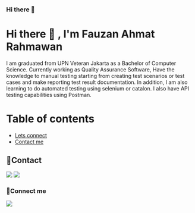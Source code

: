 ### Hi there 👋

<!--
**FauzanAhmatRahmawan/FauzanAhmatRahmawan** is a ✨ _special_ ✨ repository because its `README.md` (this file) appears on your GitHub profile.

Here are some ideas to get you started:

- 🔭 I’m currently working on ...
- 🌱 I’m currently learning ...
- 👯 I’m looking to collaborate on ...
- 🤔 I’m looking for help with ...
- 💬 Ask me about ...
- 📫 How to reach me: ...
- 😄 Pronouns: ...
- ⚡ Fun fact: ...
-->
# Hi there 👋 , I'm Fauzan Ahmat Rahmawan
I am graduated from UPN Veteran Jakarta as a Bachelor of Computer Science. Currently working as Quality Assurance Software, Have the knowledge to manual testing starting from creating test scenarios or test cases and make reporting test result documentation. In addition, I am also learning to do automated testing using selenium or catalon. I also have API testing capabilities using Postman.
# Table of contents
<!--ts-->
   * [Lets connect](#lets-connect)
   * [Contact me](#contact-me)
<!--te-->

## 🔗Contact
<p>
    <a href="https://www.linkedin.com/in/fauzanahmatr/" target="blank"><img src="https://img.shields.io/badge/-linkedin-181717?style=for-the-badge&logo=linkedin" /></a>
     <a href="https://www.instagram.com/fauzan_rahmawan/" target="blank"><img src="https://img.shields.io/badge/-instagram-181717?style=for-the-badge&logo=instagram" /></a>
</p>


### 📝Connect me
<p>
    <a href="mailto: fauzanrahmawan81@gmail.com" target="blank"><img src="https://img.shields.io/badge/-gmail-181717?style=for-the-badge&logo=gmail" /></a>
</p>

